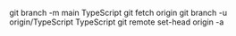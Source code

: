git branch -m main TypeScript
git fetch origin
git branch -u origin/TypeScript TypeScript
git remote set-head origin -a
